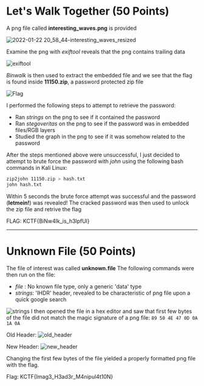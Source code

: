 # Let's Walk Together (50 Points)

A png file called **interesting_waves.png** is provided

![2022-01-22 20_58_44-interesting_waves_resized](https://user-images.githubusercontent.com/71312079/150639528-ba32c00d-a01b-4752-8e5f-1a74be9cd1cf.png)

Examine the png with *exiftool* reveals that the png contains trailing data

![exiftool](https://user-images.githubusercontent.com/71312079/150639128-6c36b871-249e-484c-b614-f4bf376fe76b.png)

*Binwalk* is then used to extract the embedded file and we see that the flag is found inside **11150.zip**, a password protected zip file 

![Flag](https://user-images.githubusercontent.com/71312079/150639402-d0c0ad97-1860-443e-9318-28d04aa8453c.png)

I performed the following steps to attempt to retrieve the password:
* Ran *strings* on the png to see if it contained the password
* Ran *stegoveritas* on the png to see if the password was in embedded files/RGB layers
* Studied the graph in the png to see if it was somehow related to the password 

After the steps mentioned above were unsuccessful, I just decided to attempt to brute force the password with *john* using the following bash commands in Kali Linux:
```bash
zip2john 11150.zip > hash.txt
john hash.txt
```
Within 5 seconds the brute force attempt was successful and the password (**letmein!**) was revealed! The cracked password was then used to unlock the zip file and retrive the flag

FLAG: KCTF{BiNw4lk_is_h3lpfUl}

---

# Unknown File (50 Points)

The file of interest was called **unknown.file**
The following commands were then run on the file:
* *file* : No known file type, only a generic 'data' type
* *strings*: 'IHDR' header, revealed to be characteristic of png file upon a quick google search

![strings](https://user-images.githubusercontent.com/71312079/150640716-118bfcbb-892d-4ca5-863c-1f9d9cba8c0e.png)
I then opened the file in a hex editor and saw that first few bytes of the file did not match the magic signature of a png file:
``` 89 50 4E 47 0D 0A 1A 0A ```

Old Header:
![old_header](https://user-images.githubusercontent.com/71312079/150640781-446c0e0c-a9b7-4b42-ac3e-893b1910af12.png)

New Header:
![new_header](https://user-images.githubusercontent.com/71312079/150640790-32419c54-a434-4052-89d2-30d399b97030.png)

Changing the first few bytes of the file yielded a properly formatted png file with the flag.

Flag: KCTF{Imag3_H3ad3r_M4nipul4t10N}

